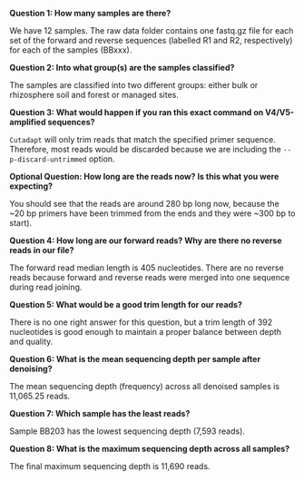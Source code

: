 **Question 1: How many samples are there?**

We have 12 samples. The raw data folder contains one fastq.gz file for each set of the forward and reverse sequences (labelled R1 and R2, respectively) for each of the samples (BBxxx).

**Question 2: Into what group(s) are the samples classified?**

The samples are classified into two different groups: either bulk or rhizosphere soil and forest or managed sites.

**Question 3: What would happen if you ran this exact command on V4/V5-amplified sequences?**

```Cutadapt``` will only trim reads that match the specified primer sequence. Therefore, most reads would be discarded because we are including the ```--p-discard-untrimmed``` option.

**Optional Question: How long are the reads now? Is this what you were expecting?**

You should see that the reads are around 280 bp long now, because the ~20 bp primers have been trimmed from the ends and they were ~300 bp to start). 

**Question 4: How long are our forward reads? Why are there no reverse reads in our file?**

The forward read median length is 405 nucleotides. There are no reverse reads because forward and reverse reads were merged into one sequence during read joining.

**Question 5: What would be a good trim length for our reads?**

There is no one right answer for this question, but a trim length of 392 nucleotides is good enough to maintain a proper balance between depth and quality.

**Question 6: What is the mean sequencing depth per sample after denoising?**

The mean sequencing depth (frequency) across all denoised samples is 11,065.25 reads.

**Question 7: Which sample has the least reads?**

Sample BB203 has the lowest sequencing depth (7,593 reads).

**Question 8: What is the maximum sequencing depth across all samples?**

The final maximum sequencing depth is 11,690 reads.
